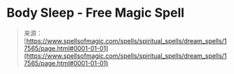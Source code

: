 <!--yml

category: 未分类

date: 2024-06-12 18:58:45

-->

# Body Sleep - Free Magic Spell

> 来源：[https://www.spellsofmagic.com/spells/spiritual_spells/dream_spells/17565/page.html#0001-01-01](https://www.spellsofmagic.com/spells/spiritual_spells/dream_spells/17565/page.html#0001-01-01)
